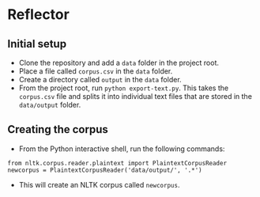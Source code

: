 Reflector
=========

Initial setup
-------------
* Clone the repository and add a ``data`` folder in the project root.
* Place a file called ``corpus.csv`` in the ``data`` folder.
* Create a directory called ``output`` in the ``data`` folder.
* From the project root, run ``python export-text.py``. This takes the ``corpus.csv`` file and splits it into individual text files that are stored in the ``data/output`` folder.

Creating the corpus
-------------------
* From the Python interactive shell, run the following commands:
```
from nltk.corpus.reader.plaintext import PlaintextCorpusReader
newcorpus = PlaintextCorpusReader('data/output/', '.*')
```
* This will create an NLTK corpus called ``newcorpus``.
